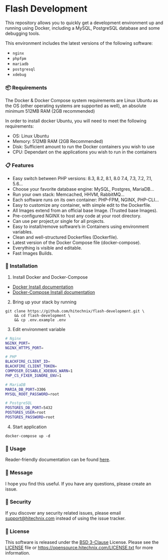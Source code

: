 # Flash Development

This repository allows you to quickly get a development environment up and running using Docker, including a MySQL,
PostgreSQL
database and some debugging tools.

This environment includes the latest versions of the following software:

- `nginx`
- `phpfpm`
- `mariadb`
- `postgresql`
- `xdebug`

### 📦 Requirements

The Docker & Docker Compose system requirements are Linux Ubuntu as the OS (other operating systems are supported as
well), an absolute minimum 512MB RAM (2GB recommended)

In order to install docker Ubuntu, you will need to meet the following requirements:

- OS: Linux Ubuntu
- Memory: 512MB RAM (2GB Recommended)
- Disk: Sufficient amount to run the Docker containers you wish to use
- CPU: Dependant on the applications you wish to run in the containers

### 📋 Features

- Easy switch between PHP versions: 8.3, 8.2, 8.1, 8.0 7.4, 7.3, 7.2, 7.1, 5.6…
- Choose your favorite database engine: MySQL, Postgres, MariaDB…
- Run your own stack: Memcached, HHVM, RabbitMQ…
- Each software runs on its own container: PHP-FPM, NGINX, PHP-CLI…
- Easy to customize any container, with simple edit to the Dockerfile.
- All Images extend from an official base Image. (Trusted base Images).
- Pre-configured NGINX to host any code at your root directory.
- Can use per project,or single for all projects.
- Easy to install/remove software’s in Containers using environment variables.
- Clean and well-structured Dockerfiles (Dockerfile).
- Latest version of the Docker Compose file (docker-compose).
- Everything is visible and editable.
- Fast Images Builds.

### 🔧 Installation

1. Install Docker and Docker-Compose

- [Docker Install documentation](https://docs.docker.com/install/)
- [Docker-Compose Install documentation](https://docs.docker.com/compose/install/)

2. Bring up your stack by running

```shell
git clone https://github.com/hitechnix/flash-development.git \
    && cd flash-development \
    && cp .env.example .env
```

3. Edit environment variable

```bash
# Nginx
NGINX_PORT=
NGINX_HTTPS_PORT=

# PHP
BLACKFIRE_CLIENT_ID=
BLACKFIRE_CLIENT_TOKEN=
COMPOSER_DISABLE_XDEBUG_WARN=1
PHP_CS_FIXER_IGNORE_ENV=1

# MariaDB
MARIA_DB_PORT=3306
MYSQL_ROOT_PASSWORD=root

# PostgreSQL
POSTGRES_DB_PORT=5432
POSTGRES_USER=root
POSTGRES_PASSWORD=root
```

4. Start application

```shell
docker-compose up -d
```

### 📝 Usage

Reader-friendly documentation can be found [here][link-docs].

### 📨 Message

I hope you find this useful. If you have any questions, please create an issue.

### 🔐 Security

If you discover any security related issues, please email support@hitechnix.com instead of using the issue tracker.

### 📖 License

This software is released under the [BSD 3-Clause][link-license] License. Please see the [LICENSE](LICENSE) file
or https://opensource.hitechnix.com/LICENSE.txt for more information.

[link-docs]:https://opensource.hitechnix.com/flash-development
[link-license]: https://opensource.org/license/bsd-3-clause
